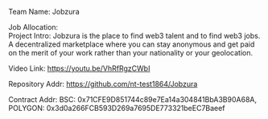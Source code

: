 Team Name: Jobzura

Job Allocation:  
Project Intro:       Jobzura is the place to find web3 talent and to find web3 jobs. A decentralized marketplace where you can stay anonymous and get paid on the merit of your work rather than your nationality or your geolocation.

Video Link:          https://youtu.be/VhRfRgzCWbI

Repository Addr:     https://github.com/nt-test1864/Jobzura

Contract Addr:       BSC:  0x71CFE9D851744c89e7Ea14a304841BbA3B90A68A,  POLYGON: 0x3d0a266FCB593D269a7695DE773321beEC7Baeef
